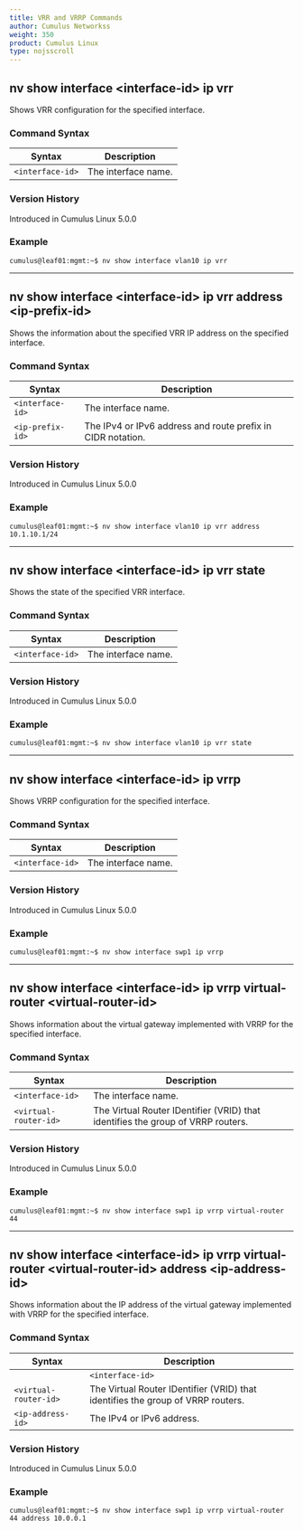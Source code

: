 ```yaml
---
title: VRR and VRRP Commands
author: Cumulus Networkss
weight: 350
product: Cumulus Linux
type: nojsscroll
---
```

## nv show interface \<interface-id\> ip vrr

Shows VRR configuration for the specified interface.

### Command Syntax

| Syntax |  Description   |
| --------- | -------------- |
| `<interface-id>`    |  The interface name. |

### Version History

Introduced in Cumulus Linux 5.0.0

### Example

```
cumulus@leaf01:mgmt:~$ nv show interface vlan10 ip vrr
```

- - -

## nv show interface \<interface-id\> ip vrr address \<ip-prefix-id\>

Shows the information about the specified VRR IP address on the specified interface.

### Command Syntax

| Syntax |  Description   |
| --------- | -------------- |
| `<interface-id>`    |  The interface name. |
| `<ip-prefix-id>`| The IPv4 or IPv6 address and route prefix in CIDR notation.|

### Version History

Introduced in Cumulus Linux 5.0.0

### Example

```
cumulus@leaf01:mgmt:~$ nv show interface vlan10 ip vrr address 10.1.10.1/24
```

- - -

## nv show interface \<interface-id\> ip vrr state

Shows the state of the specified VRR interface.

### Command Syntax

| Syntax |  Description   |
| --------- | -------------- |
| `<interface-id>`    | The interface name. |

### Version History

Introduced in Cumulus Linux 5.0.0

### Example

```
cumulus@leaf01:mgmt:~$ nv show interface vlan10 ip vrr state
```

- - -

## nv show interface \<interface-id\> ip vrrp

Shows VRRP configuration for the specified interface.

### Command Syntax

| Syntax |  Description   |
| --------- | -------------- |
| `<interface-id>`    |   The interface name.|

### Version History

Introduced in Cumulus Linux 5.0.0

### Example

```
cumulus@leaf01:mgmt:~$ nv show interface swp1 ip vrrp
```

- - -

## nv show interface \<interface-id\> ip vrrp virtual-router \<virtual-router-id\>

Shows information about the virtual gateway implemented with VRRP for the specified interface.

### Command Syntax

| Syntax |  Description   |
| --------- | -------------- |
| `<interface-id>`    | The interface name. |
| `<virtual-router-id>` |  The Virtual Router IDentifier (VRID) that identifies the group of VRRP routers.|

### Version History

Introduced in Cumulus Linux 5.0.0

### Example

```
cumulus@leaf01:mgmt:~$ nv show interface swp1 ip vrrp virtual-router 44
```

- - -

## nv show interface \<interface-id\> ip vrrp virtual-router \<virtual-router-id\> address \<ip-address-id\>

Shows information about the IP address of the virtual gateway implemented with VRRP for the specified interface.

### Command Syntax

| Syntax |  Description   |
| --------- | -------------- |
|| `<interface-id>`    | The interface name. |
| `<virtual-router-id>` |  The Virtual Router IDentifier (VRID) that identifies the group of VRRP routers.|
| `<ip-address-id>`        | The IPv4 or IPv6 address. |

### Version History

Introduced in Cumulus Linux 5.0.0

### Example

```
cumulus@leaf01:mgmt:~$ nv show interface swp1 ip vrrp virtual-router 44 address 10.0.0.1
```
